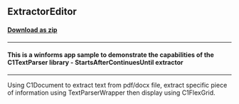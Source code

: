 ## ExtractorEditor
#### [Download as zip](https://downgit.github.io/#/home?url=https://github.com/GrapeCity/ComponentOne-Service-Components-Samples/tree/master/Parser/Win/StartsAfterContinuesUntilExtractor/ExtractorEditor)
____
#### This is a winforms app sample to demonstrate the capabilities of the C1TextParser library - StartsAfterContinuesUntil extractor
____
Using C1Document to extract text from pdf/docx file, extract specific piece of information using TextParserWrapper then display using C1FlexGrid.

